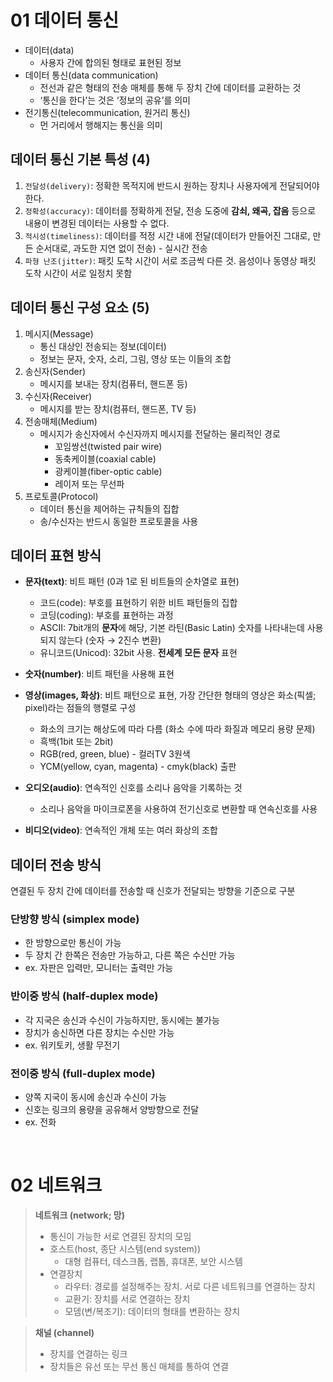 # 01 데이터 통신

- 데이터(data)
  - 사용자 간에 합의된 형태로 표현된 정보
- 데이터 통신(data communication)
  - 전선과 같은 형태의 전송 매체를 통해 두 장치 간에 데이터를 교환하는 것
  - ‘통신을 한다’는 것은 ‘정보의 공유’를 의미
- 전기통신(telecommunication, 원거리 통신)
  - 먼 거리에서 행해지는 통신을 의미

## 데이터 통신 기본 특성 (4)

1. `전달성(delivery)`: 정확한 목적지에 반드시 원하는 장치나 사용자에게 전달되어야 한다.
2. `정확성(accuracy)`: 데이터를 정확하게 전달, 전송 도중에 **감쇠, 왜곡, 잡음** 등으로 내용이 변경된 데이터는 사용할 수 없다.
3. `적시성(timeliness)`: 데이터를 적정 시간 내에 전달(데이터가 만들어진 그대로, 만든 순서대로, 과도한 지연 없이 전송) - 실시간 전송
4. `파형 난조(jitter)`: 패킷 도착 시간이 서로 조금씩 다른 것. 음성이나 동영상 패킷 도착 시간이 서로 일정치 못함

## 데이터 통신 구성 요소 (5)

1. 메시지(Message)
   - 통신 대상인 전송되는 정보(데이터)
   - 정보는 문자, 숫자, 소리, 그림, 영상 또는 이들의 조합
2. 송신자(Sender)
   - 메시지를 보내는 장치(컴퓨터, 핸드폰 등)
3. 수신자(Receiver)
   - 메시지를 받는 장치(컴퓨터, 핸드폰, TV 등)
4. 전송매체(Medium)
   - 메시지가 송신자에서 수신자까지 메시지를 전달하는 물리적인 경로
     - 꼬임쌍선(twisted pair wire)
     - 동축케이블(coaxial cable)
     - 광케이블(fiber-optic cable)
     - 레이저 또는 무선파
5. 프로토콜(Protocol)
   - 데이터 통신을 제어하는 규칙들의 집합
   - 송/수신자는 반드시 동일한 프로토콜을 사용

## 데이터 표현 방식

- **문자(text)**: 비트 패턴 (0과 1로 된 비트들의 순차열로 표현)

  - 코드(code): 부호를 표현하기 위한 비트 패턴들의 집합
  - 코딩(coding): 부호를 표현하는 과정
  - ASCII: 7bit개의 **문자**에 해당, 기본 라틴(Basic Latin) 숫자를 나타내는데 사용되지 않는다 (숫자 → 2진수 변환)
  - 유니코드(Unicod): 32bit 사용. **전세계** **모든 문자** 표현

- **숫자(number)**: 비트 패턴을 사용해 표현

- **영상(images, 화상)**: 비트 패턴으로 표현, 가장 간단한 형태의 영상은 화소(픽셀; pixel)라는 점들의 행렬로 구성

  - 화소의 크기는 해상도에 따라 다름 (화소 수에 따라 화질과 메모리 용량 문제)
  - 흑백(1bit 또는 2bit)
  - RGB(red, green, blue) - 컬러TV 3원색
  - YCM(yellow, cyan, magenta) - cmyk(black) 출판

- **오디오(audio)**: 연속적인 신호를 소리나 음악을 기록하는 것

  - 소리나 음악을 마이크로폰을 사용하여 전기신호로 변환할 때 연속신호를 사용

- **비디오(video)**: 연속적인 개체 또는 여러 화상의 조합

## 데이터 전송 방식

연결된 두 장치 간에 데이터를 전송할 때 신호가 전달되는 방향을 기준으로 구분

### 단방향 방식 (simplex mode)

- 한 방향으로만 통신이 가능
- 두 장치 간 한쪽은 전송만 가능하고, 다른 쪽은 수신만 가능
- ex. 자판은 입력만, 모니터는 출력만 가능

### 반이중 방식 (half-duplex mode)

- 각 지국은 송신과 수신이 가능하지만, 동시에는 불가능
- 장치가 송신하면 다른 장치는 수신만 가능
- ex. 워키토키, 생활 무전기

### 전이중 방식 (full-duplex mode)

- 양쪽 지국이 동시에 송신과 수신이 가능
- 신호는 링크의 용량을 공유해서 양방향으로 전달
- ex. 전화

<br />

# 02 네트워크

> **네트워크 (network; 망)**
>
> - 통신이 가능한 서로 연결된 장치의 모임
> - 호스트(host, 종단 시스템(end system))
>   - 대형 컴퓨터, 데스크톱, 랩톱, 휴대폰, 보안 시스템
> - 연결장치
>   - 라우터: 경로를 설정해주는 장치. 서로 다른 네트워크를 연결하는 장치
>   - 교환기: 장치를 서로 연결하는 장치
>   - 모뎀(변/복조기): 데이터의 형태를 변환하는 장치

> **채널 (channel)**
>
> - 장치를 연결하는 링크
> - 장치들은 유선 또는 무선 통신 매체를 통하여 연결

